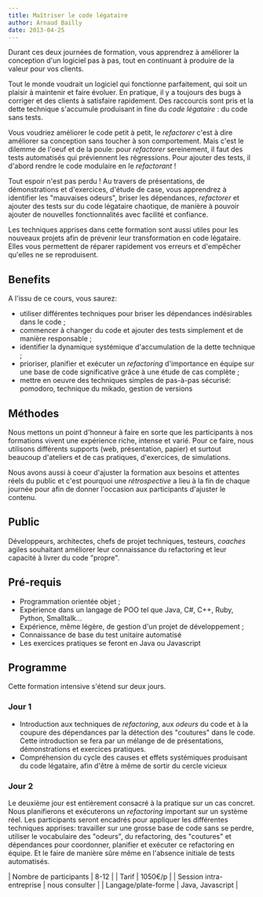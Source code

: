 ```yaml
---
title: Maîtriser le code légataire
author: Arnaud Bailly
date: 2013-04-25
---
```


Durant ces deux journées de formation, vous apprendrez à améliorer la
conception d'un logiciel pas à pas, tout en continuant à produire de
la valeur pour vos clients.

Tout le monde voudrait un logiciel qui fonctionne parfaitement, qui
soit un plaisir à maintenir et faire évoluer. En pratique, il y a
toujours des bugs à corriger et des clients à satisfaire
rapidement. Des raccourcis sont pris et la dette technique s'accumule
produisant in fine du *code légataire* : du code sans tests.

Vous voudriez améliorer le code petit à petit, le *refactorer* c'est à
dire améliorer sa conception sans toucher à son comportement. Mais
c'est le dilemme de l'oeuf et de la poule: pour *refactorer*
sereinement, il faut des tests automatisés qui préviennent les
régressions. Pour ajouter des tests, il d'abord rendre le code
modulaire en le *refactorant* !

Tout espoir n'est pas perdu ! Au travers de présentations, de
démonstrations et d'exercices, d'étude de case, vous apprendrez à
identifier les "mauvaises odeurs", briser les dépendances,
*refactorer* et ajouter des tests sur du code légataire chaotique, de
manière à pouvoir ajouter de nouvelles fonctionnalités avec facilité
et confiance.

Les techniques apprises dans cette formation sont aussi utiles pour
les nouveaux projets afin de prévenir leur transformation en code
légataire. Elles vous permettent de réparer rapidement vos erreurs et
d'empêcher qu'elles ne se reproduisent.

## Benefits


A l'issu de ce cours, vous saurez:

* utiliser différentes techniques pour briser les dépendances
  indésirables dans le code ;
* commencer à changer du code et ajouter des tests simplement et de
  manière responsable ;
* identifier la dynamique systémique d'accumulation de la dette
  technique ;
* prioriser, planifier et exécuter un *refactoring* d'importance en
  équipe sur une base de code significative grâce à une étude de cas
  complète ;
* mettre en oeuvre des techniques simples de pas-à-pas sécurisé: pomodoro,
  technique du mikado, gestion de versions

## Méthodes ##

Nous mettons un point d'honneur à faire en sorte que les participants
à nos formations vivent une expérience riche, intense et varié. Pour
ce faire, nous utilisons différents supports (web, présentation,
papier) et surtout beaucoup d'ateliers et de cas pratiques,
d'exercices, de simulations.

Nous avons aussi à coeur d'ajuster la formation aux besoins et
attentes réels du public et c'est pourquoi une *rétrospective* a lieu
à la fin de chaque journée pour afin de donner l'occasion aux
participants d'ajuster le contenu.

## Public ##

Développeurs, architectes, chefs de projet techniques, testeurs,
*coaches* agiles souhaitant améliorer leur connaissance du refactoring
et leur capacité à livrer du code "propre".

## Pré-requis ##

* Programmation orientée objet ;
* Expérience dans un langage de POO tel que Java, C#, C++, Ruby,
  Python, Smalltalk...
* Expérience, même légère, de gestion d'un projet de développement ;
* Connaissance de base du test unitaire automatisé
* Les exercices pratiques se feront en Java ou Javascript

## Programme ##

Cette formation intensive s'étend sur deux jours.

### Jour 1 ###

* Introduction aux techniques de *refactoring*, aux *odeurs* du code
et à la coupure des dépendances par la détection des "coutures" dans
le code. Cette introduction se fera par un mélange de de
présentations, démonstrations et exercices pratiques.
* Compréhension du cycle des  causes  et effets systémiques produisant
  du code légataire, afin d'être à même de sortir du cercle vicieux

### Jour 2 ###

Le deuxième jour est entièrement consacré à la pratique sur un cas
concret. Nous planifierons et exécuterons un *refactoring* important
sur un système réel. Les participants seront encadrés pour appliquer
les différentes techniques apprises: travailler sur une grosse base de
code sans se perdre, utiliser le vocabulaire des "odeurs", du
refactoring, des "coutures" et dépendances pour coordonner, planifier
et exécuter ce refactoring en équipe. Et le faire de manière sûre même
en l'absence initiale de tests automatisés.

| Nombre de participants | 8-12 |
| Tarif                  | 1050€/p |
| Session intra-entreprise | nous consulter |
| Langage/plate-forme  | Java, Javascript |
